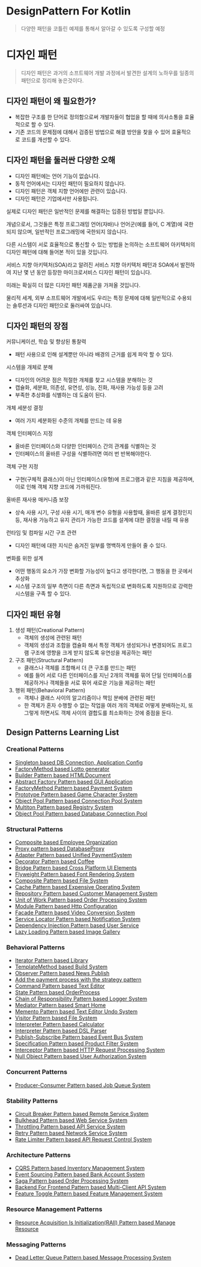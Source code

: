 # DesignPattern For Kotlin
> 다양한 패턴을 코틀린 예제를 통해서 알아갈 수 있도록 구성할 예정

# 디자인 패턴
> 디자인 패턴은 과거의 소프트웨어 개발 과정에서 발견한 설계의 노하우를 일종의 패턴으로 정리해 놓은것이다.

## 디자인 패턴이 왜 필요한가?
- 복잡한 구조를 한 단어로 정의함으로써 개발자들이 협업을 할 때에 의사소통을 효율적으로 할 수 있다.
- 기존 코드의 문제점에 대해서 검증된 방법으로 해결 방안을 찾을 수 있어 효율적으로 코드를 개선할 수 있다.

## 디자인 패턴을 둘러싼 다양한 오해
- 디자인 패턴에는 언어 기능이 없습니다.
- 동적 언어에서는 디자인 패턴이 필요하지 않습니다.
- 디자인 패턴은 객체 지향 언어에만 관련이 있습니다.
- 디자인 패턴은 기업에서만 사용됩니다.

실제로 디자인 패턴은 일반적인 문제를 해결하는 입증된 방법일 뿐입니다.

개념으로서, 그것들은 특정 프로그래밍 언어(자바)나 언어군(예를 들어, C 계열)에 국한되지 않으며, 일반적인 프로그래밍에 국한되지 않습니다.

다른 시스템이 서로 효율적으로 통신할 수 있는 방법을 논의하는 소프트웨어 아키텍처의 디자인 패턴에 대해 들어본 적이 있을 것입니다.

서비스 지향 아키텍처(SOA)라고 알려진 서비스 지향 아키텍처 패턴과 SOA에서 발전하여 지난 몇 년 동안 등장한 마이크로서비스 디자인 패턴이 있습니다.

미래는 확실히 더 많은 디자인 패턴 제품군을 가져올 것입니다.

물리적 세계, 외부 소프트웨어 개발에서도 우리는 특정 문제에 대해 일반적으로 수용되는 솔루션과 디자인 패턴으로 둘러싸여 있습니다.

## 디자인 패턴의 장점
커뮤니케이션, 학습 및 향상된 통찰력
- 패턴 사용으로 인해 설계뿐만 아니라 배경의 근거를 쉽게 파악 할 수 있다.

시스템을 개체로 분해
- 디자인의 어려운 점은 적절한 개체를 찾고 시스템을 분해하는 것
- 캡슐화, 세분화, 의존성, 유연성, 성능, 진화, 재사용 가능성 등을 고려
- 부족한 추상화를 식별하는 데 도움이 된다.

개체 세분성 결정
- 여러 가지 세분화된 수준의 개체를 만드는 데 유용

객체 인터페이스 지정
- 올바른 인터페이스와 다양한 인터페이스 간의 관계를 식별하는 것
- 인터페이스의 올바른 구성을 식별하려면 여러 번 반복해야한다.

객체 구현 지정
- 구현(구체적 클래스)이 아닌 인터페이스(유형)에 프로그램과 같은 지침을 제공하며, 이로 인해 객체 지향 코드에 가까워진다.

올바른 재사용 매커니즘 보장
- 상속 사용 시기, 구성 사용 시기, 매개 변수 유형을 사용할때, 올바른 설계 결정인지등, 재사용 가능하고 유지 관리가 가능한 코드를 설계에 대한 결정을 내릴 때 유용

런타임 및 컴파일 시간 구조 관련
- 디자인 패턴에 대한 지식은 숨겨진 일부를 명백하게 만들어 줄 수 있다.

변화를 위한 설계
- 어떤 행동의 요소가 가장 변화할 가능성이 높다고 생각한다면, 그 행동을 한 곳에서 추상화
- 시스템 구조의 일부 측면이 다른 측면과 독립적으로 변화하도록 지원하므로 강력한 시스템을 구족 할 수 있다.

## 디자인 패턴 유형
1. 생성 패턴(Creational Pattern)
    - 객체의 생성에 관련된 패턴
    - 객체의 생성과 조합을 캡슐화 해서 특정 객체가 생성되거나 변경되어도 프로그램 구조에 영향을 크게 받지 않도록 유연성을 제공하는 패턴
2. 구조 패턴(Structural Pattern)
    - 클래스나 객체를 조합해서 더 큰 구조를 만드는 패턴
    - 예를 들어 서로 다른 인터페이스를 지닌 2개의 객체를 묶어 단일 인터페이스를 제공하거나 객체들을 서로 묶어 새로운 기능을 제공하는 패턴
3. 행위 패턴(Behavioral Pattern)
    - 객체나 클래스 사이의 알고리즘이나 책임 분배에 관련된 패턴
    - 한 객체가 혼자 수행할 수 없는 작업을 여러 개의 객체로 어떻게 분배하는지, 또 그렇게 하면서도 객체 사이의 결합도를 최소화하는 것에 중점을 둔다.

## Design Patterns Learning List
### Creational Patterns
- [Singleton based DB Connection, Application Config](src/main/kotlin/creational/singleton/database/README.md)
- [FactoryMethod based Lotto generator](src/main/kotlin/creational/factorymethod/README.md)
- [Builder Pattern based HTMLDocument](src/main/kotlin/creational/builder/html/README.md)
- [Abstract Factory Pattern based GUI Application](src/main/kotlin/creational/abstractfactory/gui/README.md)
- [FactoryMethod Pattern based Payment System](src/main/kotlin/creational/factorymethod/payment/README.md)
- [Prototype Pattern based Game Character System](src/main/kotlin/creational/prototype/character/README.md)
- [Object Pool Pattern based Connection Pool System](src/main/kotlin/creational/objectpool/connection/README.md)
- [Multiton Pattern based Registry System](src/main/kotlin/creational/multiton/registry/README.md)
- [Object Pool Pattern based Database Connection Pool](src/main/kotlin/creational/objectpool/dbconnection/README.md)

### Structural Patterns
- [Composite based Employee Organization](src/main/kotlin/structural/composite/employee/README.md)
- [Proxy pattern based DatabaseProxy](src/main/kotlin/structural/proxy/database/README.md)
- [Adapter Pattern based Unified PaymentSystem](src/main/kotlin/structural/adapter/payment/README.md)
- [Decorator Pattern based Coffee](src/main/kotlin/structural/decorator/coffee/README.md)
- [Bridge Pattern based Cross Platform UI Elements](src/main/kotlin/structural/bridge/uielement/README.md)
- [Flyweight Pattern based Font Rendering System](src/main/kotlin/structural/flyweight/texteditor/README.md)
- [Composite Pattern based File System](src/main/kotlin/structural/composite/filesystem/README.md)
- [Cache Pattern based Expensive Operating System](src/main/kotlin/structural/cache/expensive/README.md)
- [Repository Pattern based Customer Management System](src/main/kotlin/structural/repository/customer/README.md)
- [Unit of Work Pattern based Order Processing System](src/main/kotlin/structural/unitofwork/order/README.md)
- [Module Pattern based Http Configuration](src/main/kotlin/structural/module/configuration/README.md)
- [Facade Pattern based Video Conversion System](src/main/kotlin/structural/facade/videoconversion/README.md)
- [Service Locator Pattern based Notification System](src/main/kotlin/structural/servicelocator/notification/README.md)
- [Dependency Injection Pattern based User Service](src/main/kotlin/structural/di/userservice/README.md)
- [Lazy Loading Pattern based Image Gallery](src/main/kotlin/structural/lazyloading/gallery/README.md)

### Behavioral Patterns
- [Iterator Pattern based Library](src/main/kotlin/behavioral/iterator/library/README.md)
- [TemplateMethod based Build System](src/main/kotlin/behavioral/templatemethod/buildsystem/README.md)
- [Observer Pattern based News Publish](src/main/kotlin/behavioral/observer/news/README.md)
- [Add the payment process with the strategy pattern](src/main/kotlin/behavioral/strategy/payment/README.md)
- [Command Pattern based Text Editor](src/main/kotlin/behavioral/command/editor/README.md)
- [State Pattern based OrderProcess](src/main/kotlin/behavioral/state/order/README.md)
- [Chain of Responsibility Pattern based Logger System](src/main/kotlin/behavioral/chain/logger/README.md)
- [Mediator Pattern based Smart Home](src/main/kotlin/behavioral/mediator/smarthome/README.md)
- [Memento Pattern based Text Editor Undo System](src/main/kotlin/behavioral/memento/README.md)
- [Visitor Pattern based File System](src/main/kotlin/behavioral/visitor/file/README.md)
- [Interpreter Pattern based Calculator](src/main/kotlin/behavioral/interpreter/calculator/README.md)
- [Interpreter Pattern based DSL Parser](src/main/kotlin/behavioral/interpreter/dslparser/README.md)
- [Publish-Subscribe Pattern based Event Bus System](src/main/kotlin/behavioral/pubsub/eventbus/README.md)
- [Specification Pattern based Product Filter System](src/main/kotlin/behavioral/specification/product/README.md)
- [Interceptor Pattern based HTTP Request Processing System](src/main/kotlin/behavioral/interceptor/http/README.md)
- [Null Object Pattern based User Authorization System](src/main/kotlin/behavioral/nullobject/authorization/README.md)

### Concurrent Patterns
- [Producer-Consumer Pattern based Job Queue System](src/main/kotlin/concurrent/producerconsumer/jobqueue/README.md)

### Stability Patterns
- [Circuit Breaker Pattern based Remote Service System](src/main/kotlin/stability/circuitbreaker/service/README.md)
- [Bulkhead Pattern based Web Service System](src/main/kotlin/stability/bulkhead/webservice/README.md)
- [Throttling Pattern based API Service System](src/main/kotlin/stability/throttling/api/README.md)
- [Retry Pattern based Network Service System](src/main/kotlin/stability/retry/network/README.md)
- [Rate Limiter Pattern based API Request Control System](src/main/kotlin/stability/ratelimiter/api/README.md)

### Architecture Patterns
- [CQRS Pattern based Inventory Management System](src/main/kotlin/architecture/cqrs/inventory/README.md)
- [Event Sourcing Pattern based Bank Account System](src/main/kotlin/architecture/eventsourcing/bank/README.md)
- [Saga Pattern based Order Processing System](src/main/kotlin/architecture/saga/order/README.md)
- [Backend For Frontend Pattern based Multi-Client API System](src/main/kotlin/architecture/bff/multiclient/README.md)
- [Feature Toggle Pattern based Feature Management System](src/main/kotlin/architecture/featuretoggle/management/README.md)

### Resource Management Patterns
- [Resource Acquisition Is Initialization(RAII) Pattern based Manage Resource](src/main/kotlin/raii/resource/README.md)

### Messaging Patterns
- [Dead Letter Queue Pattern based Message Processing System](src/main/kotlin/messaging/deadletter/processing/README.md)
